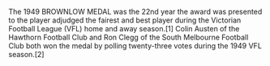 The 1949 BROWNLOW MEDAL was the 22nd year the award was presented to the player adjudged the fairest and best player during the Victorian Football League (VFL) home and away season.[1] Colin Austen of the Hawthorn Football Club and Ron Clegg of the South Melbourne Football Club both won the medal by polling twenty-three votes during the 1949 VFL season.[2]
